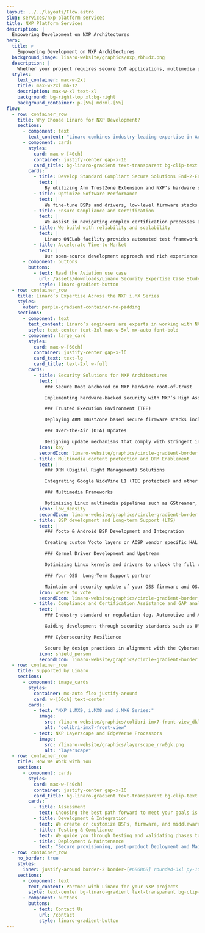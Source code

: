 ```yaml
---
layout: ../../layouts/Flow.astro
slug: services/nxp-platform-services
title: NXP Platform Services
description: |
  Empowering Development on NXP Architectures
hero:
  title: >
    Empowering Development on NXP Architectures
  background_image: linaro-website/graphics/nxp_zbhudz.png
  description: |
    Whether your project requires secure IoT applications, multimedia processing, or embedded system innovation, Linaro can help you unlock the full potential of NXP architectures.
  styles:
    text_container: max-w-2xl
    title: max-w-2xl mb-12
    description: max-w-xl text-xl
    background: bg-right-top xl:bg-right
    background_container: p-[5%] md:ml-[5%]
flow:
  - row: container_row
    title: Why Choose Linaro for NXP Development?
    sections:
      - component: text
        text_content: "Linaro combines industry-leading expertise in Arm ecosystem OSS stacks development and integration with focus on security, performance, and reliability, scalability helping your business to:"
      - component: cards
        styles:
          card: max-w-[40ch]
          container: justify-center gap-x-16
          card_title: bg-linaro-gradient text-transparent bg-clip-text
        cards:
          - title: Develop Standard Compliant Secure Solutions End-2-End
            text: |
              By utilizing Arm TrustZone Extension and NXP’s hardware security features together with OSS secure firmware stacks, we build platforms that prioritize security from the ground up.
          - title: Optimize Software Performance
            text: |
              We fine-tune BSPs and drivers, low-level firmware stacks for NXP SoCs, ensuring the best performances for the different use cases, from edge computing,high-demand multimedia entertainment systems to industrial IOTs, automotive.
          - title: Ensure Compliance and Certification
            text: |
              We assist in navigating complex certification processes and GAP analysis (e.g., FAA/EASA or UNECE R155/R156 depending on your industry) and achieving DRM compliance for multimedia delivery systems (e.g., Google WideVine L1).
          - title: We build with reliability and scalability
            text: |
              Linaro ONELab facility provides automated test framework focusing on CI/CD and Q/A control over your entire SDLC for regression test automation and also validates your system’s compatibility.
          - title: Accelerate Time-to-Market
            text: |
              Our open-source development approach and rich experience in NXP platforms ensure faster project delivery, reducing costs and deployment risks.
      - component: buttons
        buttons:
          - text: Read the Aviation use case
            url: /assets/downloads/Linaro Security Expertise Case Study- secure video streaming system for the aviation industry.pdf
            style: linaro-gradient-button
  - row: container_row
    title: Linaro’s Expertise Across the NXP i.MX Series
    styles:
      outer: purple-gradient-container-no-padding
    sections:
      - component: text
        text_content: Linaro’s engineers are experts in working with NXP’s i.MX series, offering comprehensive support across the lifecycle of your products.
        style: text-center text-3xl max-w-5xl mx-auto font-bold
      - component: large_card
        styles:
          card: max-w-[60ch]
          container: justify-center gap-x-16
          card_text: text-lg
          card_title: text-2xl w-full
        cards:
          - title: Security Solutions for NXP Architectures
            text: |
              ### Secure Boot anchored on NXP hardware root-of-trust

              Implementing hardware-backed security with NXP’s High Assurance Boot (HAB) or latest EdgeLock Secure Enclave to ensure only authorised software can run on your system.

              ### Trusted Execution Environment (TEE)

              Deploying ARM TRustZone based secure firmware stacks including OP-TEE on NXP devices for secure storage, key management, cryptographic operations, and isolated execution of sensitive workloads, any user defined trusted applications.

              ### Over-the-Air (OTA) Updates

              Designing update mechanisms that comply with stringent industry standards(eg. UN ECE R156).
            icon: key
            secondIcon: linaro-website/graphics/circle-gradient-border
          - title: Multimedia content protection and DRM Enablement
            text: |
              ### DRM (Digital Right Management) Solutions

              Integrating Google WideVine L1 (TEE protected) and other DRM technologies for secure HD content streaming on NXP hardware.

              ### Multimedia Frameworks

              Optimizing Linux multimedia pipelines such as GStreamer, enabling smooth playback and decoding of high-resolution video, such as H.265 4K at 60fps to delivery optimum user experience..
            icon: low_density
            secondIcon: linaro-website/graphics/circle-gradient-border
          - title: BSP development and Long-term Support (LTS)
            text: |
              ### Yocto & Android BSP Development and Integration

              Creating custom Yocto layers or AOSP vendor specific HAL & PAL for NXP platforms, ensuring your hardware is ready to support the latest open source software.

              ### Kernel Driver Development and Upstream

              Optimizing Linux kernels and drivers to unlock the full capabilities of NXP’s processing units, memory controllers, and peripheral interfaces.

              ### Your OSS  Long-Term Support partner

              Maintain and security update of your OSS firmware and OS/BSP such as CVE scanning, vulnerability management and kernel security patching, upstreaming.
            icon: where_to_vote
            secondIcon: linaro-website/graphics/circle-gradient-border
          - title: Compliance and Certification Assistance and GAP analysis
            text: |
              ### Industry standard or regulation (eg. Automotive and Aviation, Medical device) Compliance

              Guiding development through security standards such as UN ECE R155/R156 for automotive systems and WideVine L1 DRM certification for in-flight or in-vehicle infotainment system.

              ### Cybersecurity Resilience

              Secure by design practices in alignment with the Cybersecurity Resilience Act and other global or regional cybersecurity regulatory frameworks.
            icon: shield_person
            secondIcon: linaro-website/graphics/circle-gradient-border
  - row: container_row
    title: Supported by Linaro
    sections:
      - component: image_cards
        styles:
          container: mx-auto flex justify-around
          card: w-[50ch] text-center
        cards:
          - text: "NXP i.MX9, i.MX8 and i.MX6 Series:"
            image:
              src: /linaro-website/graphics/colibri-imx7-front-view_dklvte.png
              alt: "colibri-imx7-front-view"
          - text: NXP Layerscape and EdgeVerse Processors
            image:
              src: /linaro-website/graphics/layerscape_rrw0gk.png
              alt: "layerscape"
  - row: container_row
    title: How We Work with You
    sections:
      - component: cards
        styles:
          card: max-w-[40ch]
          container: justify-center gap-x-16
          card_title: bg-linaro-gradient text-transparent bg-clip-text h-auto py-1
        cards:
          - title: Assessment
            text: Choosing the best path forward to meet your goals is the primary step towards success.
          - title: Development & Integration
            text: We create or customize BSPs, firmware, and middleware for NXP platforms, ensuring your system is fully optimized and secure, easy to scale and maintain.
          - title: Testing & Compliance
            text: We guide you through testing and validating phases to ensure your product is quality-controlled and reliable as well standard or regulation compliant for deployment across different industries or regions.
          - title: Deployment & Maintenance
            text: "Secure provisioning, post-product Deployment and Maintenance: From securing your manufacturing process to providing LTS maintenance, Linaro ensures your NXP-based product remains resilient and up-to-date over its lifecycle."
  - row: container_row
    no_border: true
    styles:
      inner: justify-around border-2 border-[#6B6B6B] rounded-3xl py-10 w-3/4 mx-auto mb-16 px-4
    sections:
      - component: text
        text_content: Partner with Linaro for your NXP projects
        style: text-center bg-linaro-gradient text-transparent bg-clip-text mx-auto text-4xl py-1 font-bold
      - component: buttons
        buttons:
          - text: Contact Us
            url: /contact
            style: linaro-gradient-button
---
```

